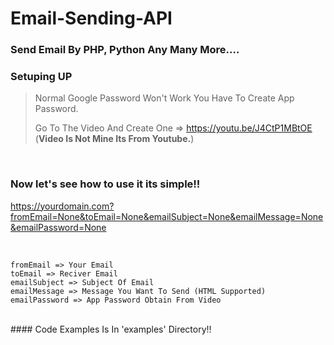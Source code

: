 # Email-Sending-API
### Send Email By PHP, Python Any Many More....

### Setuping UP
> Normal Google Password Won't Work You Have To Create App Password.
>
> Go To The Video And Create One => https://youtu.be/J4CtP1MBtOE (**Video Is Not Mine Its From Youtube.**)

<br>

### Now let's see how to use it its simple!!
https://yourdomain.com?fromEmail=None&toEmail=None&emailSubject=None&emailMessage=None&emailPassword=None

<br>

```
fromEmail => Your Email
toEmail => Reciver Email
emailSubject => Subject Of Email 
emailMessage => Message You Want To Send (HTML Supported)
emailPassword => App Password Obtain From Video
```

<br>
#### Code Examples Is In 'examples' Directory!!

